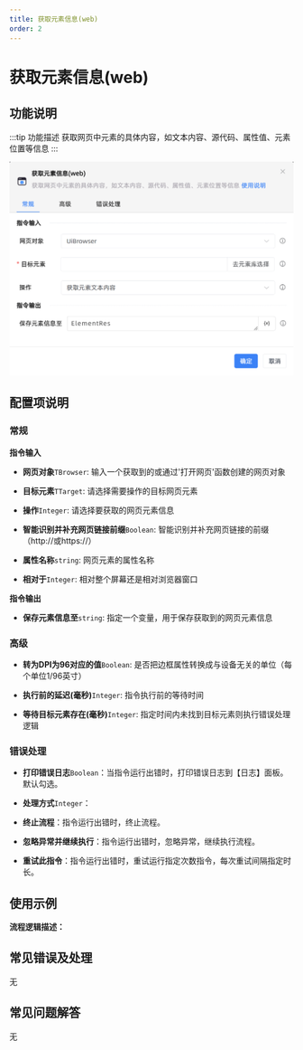 ```yaml
---
title: 获取元素信息(web)
order: 2
---
```


# 获取元素信息(web)

## 功能说明

:::tip 功能描述
获取网页中元素的具体内容，如文本内容、源代码、属性值、元素位置等信息
:::

![获取元素信息(web)](../../../assets/获取元素信息(web)_command.png)

## 配置项说明

### 常规

**指令输入**

- **网页对象**`TBrowser`: 输入一个获取到的或通过'打开网页'函数创建的网页对象

- **目标元素**`TTarget`: 请选择需要操作的目标网页元素

- **操作**`Integer`: 请选择要获取的网页元素信息

- **智能识别并补充网页链接前缀**`Boolean`: 智能识别并补充网页链接的前缀（http://或https://）

- **属性名称**`string`: 网页元素的属性名称

- **相对于**`Integer`: 相对整个屏幕还是相对浏览器窗口


**指令输出**

- **保存元素信息至**`string`: 指定一个变量，用于保存获取到的网页元素信息

### 高级

- **转为DPI为96对应的值**`Boolean`: 是否把边框属性转换成与设备无关的单位（每个单位1/96英寸）

- **执行前的延迟(毫秒)**`Integer`: 指令执行前的等待时间

- **等待目标元素存在(毫秒)**`Integer`: 指定时间内未找到目标元素则执行错误处理逻辑

### 错误处理

- **打印错误日志**`Boolean`：当指令运行出错时，打印错误日志到【日志】面板。默认勾选。

- **处理方式**`Integer`：

 - **终止流程**：指令运行出错时，终止流程。

 - **忽略异常并继续执行**：指令运行出错时，忽略异常，继续执行流程。

 - **重试此指令**：指令运行出错时，重试运行指定次数指令，每次重试间隔指定时长。

## 使用示例

**流程逻辑描述：** 

## 常见错误及处理

无

## 常见问题解答

无


